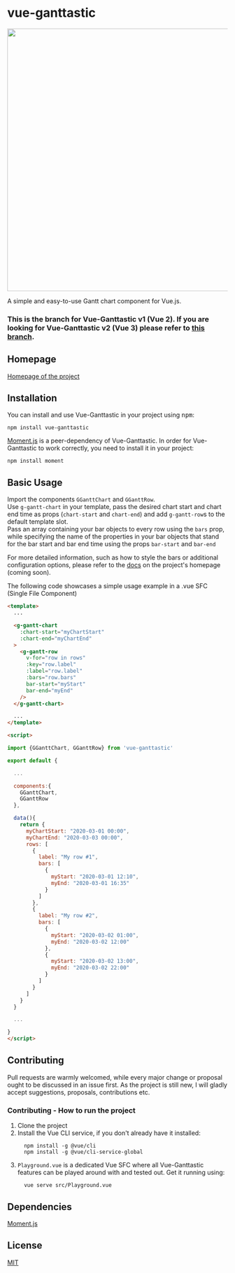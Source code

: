 # vue-ganttastic
<img src="https://user-images.githubusercontent.com/28678851/77186503-45358300-6ad3-11ea-9392-7f670eb1ca8c.png" width="600"/>

A simple and easy-to-use Gantt chart component for Vue.js.  

### This is the branch for Vue-Ganttastic v1 (Vue 2). If you are looking for Vue-Ganttastic v2 (Vue 3) please refer to [this branch](https://github.com/InfectoOne/vue-ganttastic/tree/vue-ganttastic-2).
## Homepage
[Homepage of the project](https://infectoone.github.io/vue-ganttastic-homepage/#/docs)

## Installation
You can install and use Vue-Ganttastic in your project using <kbd>npm</kbd>:
```
npm install vue-ganttastic
```

[Moment.js](https://momentjs.com/) is a peer-dependency of Vue-Ganttastic. In order for Vue-Ganttastic to work correctly, you need to install it in your project:
```
npm install moment
```

## Basic Usage
Import the components <code>GGanttChart</code> and <code>GGanttRow</code>.  
Use <code>g-gantt-chart</code> in your template, pass the desired chart start and chart end time as props (<code>chart-start</code> and <code>chart-end</code>) and add <code>g-gantt-row</code>s
to the default template slot.  
Pass an array containing your bar objects to every row using the <code>bars</code> prop, while specifying the name of the properties in your bar objects that stand for the bar start and bar end time using the props <code>bar-start</code> and <code>bar-end</code>  

For more detailed information, such as how to style the bars or additional configuration options, please refer to the [docs](https://infectoone.github.io/vue-ganttastic-homepage/#/docs) on the project's homepage (coming soon).

The following code showcases a simple usage example in a .vue SFC (Single File Component)
```html
<template>
  ...

  <g-gantt-chart
    :chart-start="myChartStart"
    :chart-end="myChartEnd"
  >
    <g-gantt-row
      v-for="row in rows"
      :key="row.label"
      :label="row.label"
      :bars="row.bars"
      bar-start="myStart"
      bar-end="myEnd"
    />
  </g-gantt-chart>

  ...
</template>

<script>

import {GGanttChart, GGanttRow} from 'vue-ganttastic'

export default {

  ...

  components:{
    GGanttChart,
    GGanttRow
  },

  data(){
    return {
      myChartStart: "2020-03-01 00:00",
      myChartEnd: "2020-03-03 00:00",
      rows: [
        {
          label: "My row #1",
          bars: [
            {
              myStart: "2020-03-01 12:10",
              myEnd: "2020-03-01 16:35"
            }
          ]
        },
        {
          label: "My row #2",
          bars: [
            {
              myStart: "2020-03-02 01:00",
              myEnd: "2020-03-02 12:00"
            },
            {
              myStart: "2020-03-02 13:00",
              myEnd: "2020-03-02 22:00"
            }
          ]
        }
      ]
    }
  }

  ...

}
</script>

```

## Contributing
Pull requests are warmly welcomed, while every major change or proposal ought to be discussed in an issue first. As the project is still new, I will gladly accept suggestions, proposals, contributions etc.

### Contributing - How to run the project
  1. Clone the project
  2. Install the Vue CLI service, if you don't already have it installed:
      ```
        npm install -g @vue/cli
        npm install -g @vue/cli-service-global
      ```
  3. <code>Playground.vue</code> is a dedicated Vue SFC where all    Vue-Ganttastic features can be
     played around with and tested out. Get it running using:
      ```
        vue serve src/Playground.vue
      ```
## Dependencies
[Moment.js](https://momentjs.com/)

## License
[MIT](https://choosealicense.com/licenses/mit/)
